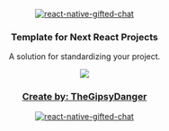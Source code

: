 <p align="center" >
  <p align="center" >
    <a href="">
      <img alt="react-native-gifted-chat" src="https://user-images.githubusercontent.com/22872282/77975177-b34a2900-72cf-11ea-845d-6e40ab6718d4.png" />
    </a>
  </p>

<h3 align="center">
  Template for Next React Projects
</h3>
<p align="center">
  A solution for standardizing your project.
</p>

<p align="center">
  <a title='License' href="https://github.com/FaridSafi/react-native-gifted-chat/blob/master/LICENSE" height="18">
    <img src='https://img.shields.io/badge/license-MIT-blue.svg' />
  </a>
</p>
<h3 align="center">
  <a href="https://github.com/TheGipsyDanger">
    Create by: TheGipsyDanger
  </a>
</h3>

<p align="center" >
  <a href="https://github.com/TheGipsyDanger">
    <img alt="react-native-gifted-chat" src="https://user-images.githubusercontent.com/22872282/154741716-1b34cbf7-27d6-47dc-bcc1-407395baa1c2.png" />
  </a>
</p>
